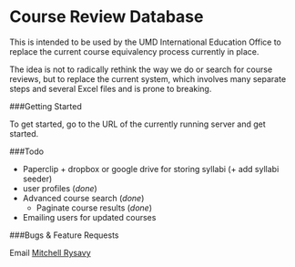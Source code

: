 Course Review Database
======================

This is intended to be used by the UMD International Education Office to replace the current course equivalency process currently in place.

The idea is not to radically rethink the way we do or search for course reviews, but to replace the current system, which involves many separate steps and several Excel files and is prone to breaking.

###Getting Started

To get started, go to the URL of the currently running server and get started.

###Todo

* Paperclip + dropbox or google drive for storing syllabi (+ add syllabi seeder)
* user profiles (*done*)
* Advanced course search (*done*)
    * Paginate course results (*done*)
* Emailing users for updated courses

###Bugs & Feature Requests

Email [Mitchell Rysavy](mailto:rysau001@d.umn.edu)